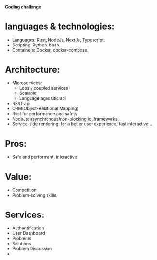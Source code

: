 #### Coding challenge
# languages & technologies:
- Languages: Rust, NodeJs, NextJs, Typescript.
- Scripting: Python, bash.
- Containers: Docker, docker-compose.

# Architecture:
- Microservices:
    - Loosly coupled services
    - Scalable 
    - Language agnositic api 
- REST api
- ORM(Object-Relational Mapping)
- Rust for performance and safety
- NodeJs: asynchronous/non-blocking io, frameworks, 
- Service-side rendering: for a better user experience, fast interactive...

# Pros:
- Safe and performant, interactive
# Value:
- Competition 
- Problem-solving skills
# Services:
- Authentification
- User Dashboard
- Problems
- Solutions
- Problem Discussion
- 
